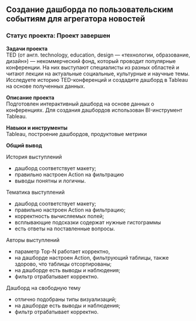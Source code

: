 ## Создание дашборда по пользовательским событиям для агрегатора новостей

### **Статус проекта**: Проект завершен 

**Задачи проекта**   
TED (от англ. technology, education, design — «технологии, образование, дизайн») — некоммерческий фонд, который проводит популярные конференции. На них выступают специалисты из разных областей и читают лекции на актуальные социальные, культурные и научные темы. Исследуете историю TED-конференций и создадите дашборд в Tableau на основе полученных данных.

**Описание проекта**   
Подготовлен интерактивный дашборд на основе данных о конференциях. Для создания дашбордов использован BI-инструмент Tableau.

**Навыки и инструменты**   
Tableau, построение дашбордов, продуктовые метрики

**Общий вывод**   

История выступлений
- дашборд соответствует макету;
- правильно настроен Action на фильтрацию
- выводы понятны и логичны.
  
Тематика выступлений
- дашборд соответствует макету;
- правильно настроен Action на фильтрацию;
- корректность вычисляемых полей;
- всплывающие подсказки содержат нужные гистограммы
- есть ответы на поставленные вопросы.
  
Авторы выступлений
- параметр Top-N работает корректно,
- на дашборде настроен Action, фильтрующий таблицы, также здорово, что таблицы отсортированы;
- на дашборде есть выводы и наблюдения;
- фильтр отрабатывает корректно.
  
Дашборд на свободную тему
- отлично подобраны типы визуализаций;
- на дашборде есть выводы и наблюдения;
- фильтр отрабатывает корректно.

